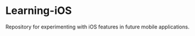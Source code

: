 Learning-iOS
============

Repository for experimenting with iOS features in future mobile applications.
